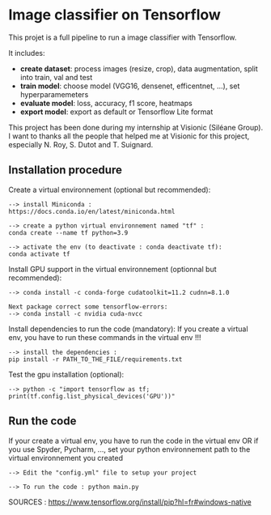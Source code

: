 # Image classifier on Tensorflow
This projet is a full pipeline to run a image classifier with Tensorflow.

It includes:
- **create dataset**: process images (resize, crop), data augmentation, split into train, val and test
- **train model**: choose model (VGG16, densenet, efficentnet, ...), set hyperparamemeters
- **evaluate model**: loss, accuracy, f1 score, heatmaps
- **export model**: export as default or Tensorflow Lite format

This project has been done during my internship at Visionic (Siléane Group).
I want to thanks all the people that helped me at Visionic for this project, especially N. Roy, S. Dutot and T. Suignard.

## Installation procedure
Create a virtual environnement (optional but recommended):

	--> install Miniconda :
	https://docs.conda.io/en/latest/miniconda.html
	
	--> create a python virtual environnement named "tf" :
	conda create --name tf python=3.9
	
	--> activate the env (to deactivate : conda deactivate tf):
	conda activate tf    


Install GPU support in the virtual environnement (optionnal but recommended):

	--> conda install -c conda-forge cudatoolkit=11.2 cudnn=8.1.0
	
	Next package correct some tensorflow-errors:
	--> conda install -c nvidia cuda-nvcc

Install dependencies to run the code (mandatory):
If you create a virtual env, you have to run these commands in the virtual env !!!

	--> install the dependencies :
	pip install -r PATH_TO_THE_FILE/requirements.txt
	
	
Test the gpu installation (optional):
	
	--> python -c "import tensorflow as tf; print(tf.config.list_physical_devices('GPU'))"


## Run the code
If your create a virtual env, you have to run the code in the virtual env 
OR if you use Spyder, Pycharm, ..., set your python environnement path to the virtual environnement you created

	--> Edit the "config.yml" file to setup your project

	--> To run the code : python main.py
	

SOURCES :
https://www.tensorflow.org/install/pip?hl=fr#windows-native
	
